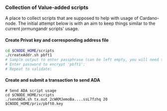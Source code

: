 ### Collection of Value-added scripts

A place to collect scripts that are supposed to help with usage of Cardano-node. The initial attempt below is with an aim to keep things similar to the current jormungandr scripts' usage.

#### Create Privat key and corresponding address file
``` bash
cd $CNODE_HOME/scripts
./createAddr.sh pbft1
# Sample output to enter passphrase (can be left empty, you will need this passphrase to access the key if filled):
# Enter password to encrypt 'pbft1':
# Repeat to validate:
```

#### Create and submit a transaction to send ADA
```
# Send ADA script usage
cd $CNODE_HOME/scripts
./sendADA.sh tx.out 2cWKMJemoBa....ssL7fzhq 20 $CNODE_HOME/priv/pbft0.key
```
